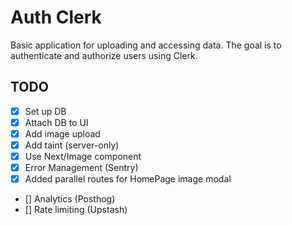 # Auth Clerk

Basic application for uploading and accessing data. The goal is to authenticate and authorize users using Clerk.

## TODO

- [x] Set up DB
- [x] Attach DB to UI
- [x] Add image upload
- [x] Add taint (server-only)
- [x] Use Next/Image component
- [x] Error Management (Sentry)
- [x] Added parallel routes for HomePage image modal
- [] Analytics (Posthog)
- [] Rate limiting (Upstash)

